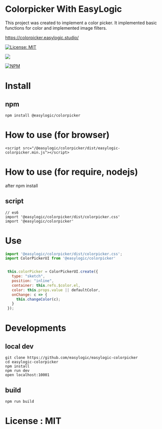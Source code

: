 # Colorpicker With EasyLogic


This project was created to implement a color picker. It implemented basic functions for color and implemented image filters.

https://colorpicker.easylogic.studio/


[![License: MIT](https://img.shields.io/badge/License-MIT-yellow.svg)](https://opensource.org/licenses/MIT)

[![](https://data.jsdelivr.com/v1/package/npm/easylogic-colorpicker/badge)](https://www.jsdelivr.com/package/npm/easylogic-colorpicker)

[![NPM](https://nodei.co/npm/easylogic-colorpicker.png)](https://npmjs.org/package/easylogic-colorpicker)



# Install 

## npm 

```npm
npm install @easylogic/colorpicker
```

   
# How to use (for  browser) 

```
<script src="/@easylogic/colorpicker/dist/easylogic-colorpicker.min.js"></script>
```

# How to use (for require, nodejs) 

after npm install 

## script 

```
// es6
import '@easylogic/colorpicker/dist/colorpicker.css'
import '@easylogic/colorpicker' 
```


# Use 

```js
import '@easylogic/colorpicker/dist/colorpicker.css';
import ColorPickerUI from '@easylogic/colorpicker'


 this.colorPicker = ColorPickerUI.create({
   type: "sketch",
   position: "inline",
   container: this.refs.$color.el,
   color: this.props.value || defaultColor,
   onChange: c => {
     this.changeColor(c);
   }
 });

```


# Developments 

## local dev 

```
git clone https://github.com/easylogic/easylogic-colorpicker
cd easylogic-colorpicker
npm install 
npm run dev 
open localhost:10001 
```

## build 

```
npm run build 
```

# License : MIT 
